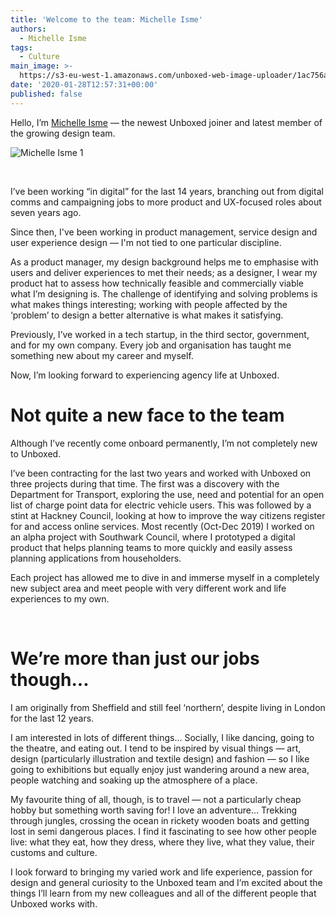 ```yaml
---
title: 'Welcome to the team: Michelle Isme'
authors:
  - Michelle Isme
tags:
  - Culture
main_image: >-
  https://s3-eu-west-1.amazonaws.com/unboxed-web-image-uploader/1ac756ab22db1b885be9fc5f67537ad2.jpg
date: '2020-01-28T12:57:31+00:00'
published: false
---
```

Hello, I’m [Michelle Isme](https://twitter.com/icoo) — the newest Unboxed joiner and latest member of the growing design team.

![Michelle Isme 1](https://s3-eu-west-1.amazonaws.com/unboxed-web-image-uploader/a1b7a2d9afdf06df3bfd74bff07bbc48.png)

<br/>

I’ve been working “in digital” for the last 14 years, branching out from digital comms and campaigning jobs to more product and UX-focused roles about seven years ago. 

Since then, I've been working in product management, service design and user experience design — I'm not tied to one particular discipline. 

As a product manager, my design background helps me to emphasise with users and deliver experiences to met their needs; as a designer, I wear my product hat to assess how technically feasible and commercially viable what I’m designing is. The challenge of identifying and solving problems is what makes things interesting; working with people affected by the ‘problem’ to design a better alternative is what makes it satisfying.

Previously, I’ve worked in a tech startup, in the third sector, government, and for my own company. Every job and organisation has taught me something new about my career and myself. 

Now, I’m looking forward to experiencing agency life at Unboxed. 



# Not quite a new face to the team

Although I’ve recently come onboard permanently, I’m not completely new to Unboxed. 

I’ve been contracting for the last two years and worked with Unboxed on three projects during that time. The first was a discovery with the Department for Transport, exploring the use, need and potential for an open list of charge point data for electric vehicle users. This was followed by a stint at Hackney Council, looking at how to improve the way citizens register for and access online services. Most recently (Oct-Dec 2019) I worked on an alpha project with Southwark Council, where I prototyped a digital product that helps planning teams to more quickly and easily assess planning applications from householders. 



Each project has allowed me to dive in and immerse myself in a completely new subject area and meet people with very different work and life experiences to my own.

<br/>

# We’re more than just our jobs though... 

I am originally from Sheffield and still feel ‘northern’, despite living in London for the last 12 years. 

I am interested in lots of different things… Socially, I like dancing, going to the theatre, and eating out. I tend to be inspired by visual things — art, design (particularly illustration and textile design) and fashion — so I like going to exhibitions but equally enjoy just wandering around a new area, people watching and soaking up the atmosphere of a place. 

My favourite thing of all, though, is to travel — not a particularly cheap hobby but something worth saving for! I love an adventure… Trekking through jungles, crossing the ocean in rickety wooden boats and getting lost in semi dangerous places. I find it fascinating to see how other people live: what they eat, how they dress, where they live, what they value, their customs and culture.

I look forward to bringing my varied work and life experience, passion for design and general curiosity to the Unboxed team and I’m excited about the things I’ll learn from my new colleagues and all of the different people that Unboxed works with.
